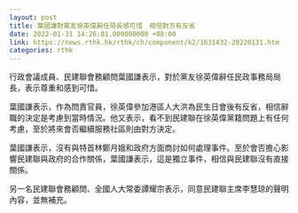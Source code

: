 ```yaml
---
layout: post
title: 葉國謙對黨友徐英偉辭任局長感可惜　相信對方有反省
date: 2022-01-31 14:26:01.000000000 +08:00
link: https://news.rthk.hk/rthk/ch/component/k2/1631432-20220131.htm
categories: rthk
---
```


行政會議成員、民建聯會務顧問葉國謙表示，對於黨友徐英偉辭任民政事務局局長，表示尊重和感到可惜。

葉國謙表示，作為問責官員，徐英偉參加港區人大洪為民生日會後有反省，相信辭職的決定是考慮到當時情況。他又表示，看不到民建聯在徐英偉黨籍問題上有任何考慮，至於將來會否繼續服務社區則由對方決定。

葉國謙表示，沒有與特首林鄭月娥和政府方面商討如何處理事件。至於會否擔心影響民建聯與政府的合作關係，葉國謙表示，這是獨立事件，相信與民建聯沒有直接關係。

另一名民建聯會務顧問、全國人大常委譚耀宗表示，同意民建聯主席李慧琼的聲明內容，並無補充。
